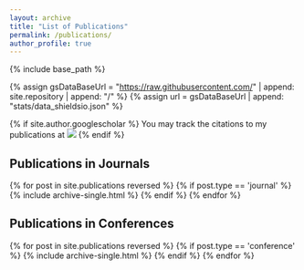 ```yaml
---
layout: archive
title: "List of Publications"
permalink: /publications/
author_profile: true
---
```


{% include base_path %}

{% assign gsDataBaseUrl = "https://raw.githubusercontent.com/" | append: site.repository | append: "/" %} 
{% assign url = gsDataBaseUrl | append: "stats/data_shieldsio.json" %}

{% if site.author.googlescholar %}
  You may track the citations to my publications at <a href='https://scholar.google.com/citations?user=QIi3y4wAAAAJ&hl=en'><img src="https://img.shields.io/endpoint?url={{ url | url_encode }}&logo=Google%20Scholar&labelColor=f6f6f6&color=9cf&style=flat&label=Google Scholar"></a>
{% endif %}

Publications in Journals
------

{% for post in site.publications reversed %}
  {% if post.type == 'journal' %}
    {% include archive-single.html %}
  {% endif %}
{% endfor %}

Publications in Conferences
------

{% for post in site.publications reversed %}
  {% if post.type == 'conference' %}
    {% include archive-single.html %}
  {% endif %}
{% endfor %}